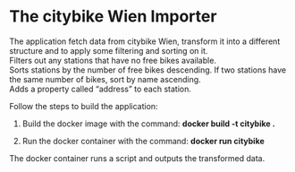 # The citybike Wien Importer

The application fetch data from citybike Wien, transform it into a different structure and to apply some filtering and sorting on it. <br>
Filters out any stations that have no free bikes available. <br>
Sorts stations by the number of free bikes descending. If two stations have the same number of bikes, sort by name ascending. <br>
Adds a property called “address” to each station. <br>

Follow the steps to build the application:

1. Build the docker image with the command:
      **docker build -t citybike .**

2. Run the docker container with the command:
      **docker run citybike**
      
The docker container runs a script and outputs the transformed data.
